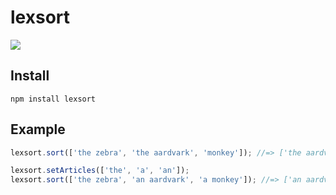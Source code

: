 lexsort
=======
![](https://travis-ci.org/middric/lexsort.svg?branch=master)

## Install
```
npm install lexsort
```

## Example
```js
lexsort.sort(['the zebra', 'the aardvark', 'monkey']); //=> ['the aardvark', 'monkey', 'the zebra']

lexsort.setArticles(['the', 'a', 'an']);
lexsort.sort(['the zebra', 'an aardvark', 'a monkey']); //=> ['an aardvark', 'a monkey', 'the zebra']
```
